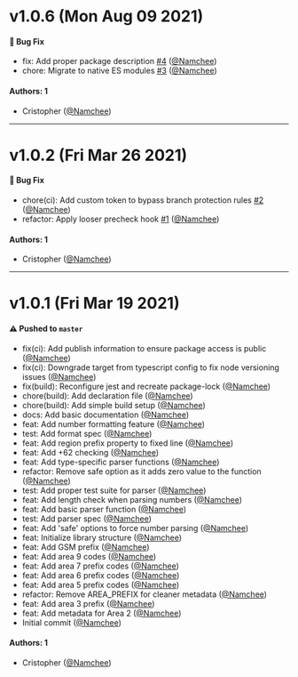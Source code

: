 # v1.0.6 (Mon Aug 09 2021)

#### 🐛 Bug Fix

- fix: Add proper package description [#4](https://github.com/Namchee/telepon/pull/4) ([@Namchee](https://github.com/Namchee))
- chore: Migrate to native ES modules [#3](https://github.com/Namchee/telepon/pull/3) ([@Namchee](https://github.com/Namchee))

#### Authors: 1

- Cristopher ([@Namchee](https://github.com/Namchee))

---

# v1.0.2 (Fri Mar 26 2021)

#### 🐛 Bug Fix

- chore(ci): Add custom token to bypass branch protection rules [#2](https://github.com/Namchee/telepon/pull/2) ([@Namchee](https://github.com/Namchee))
- refactor: Apply looser precheck hook [#1](https://github.com/Namchee/telepon/pull/1) ([@Namchee](https://github.com/Namchee))

#### Authors: 1

- Cristopher ([@Namchee](https://github.com/Namchee))

---

# v1.0.1 (Fri Mar 19 2021)

#### ⚠️ Pushed to `master`

- fix(ci): Add publish information to ensure package access is public ([@Namchee](https://github.com/Namchee))
- fix(ci): Downgrade target from typescript config to fix node versioning issues ([@Namchee](https://github.com/Namchee))
- fix(build): Reconfigure jest and recreate package-lock ([@Namchee](https://github.com/Namchee))
- chore(build): Add declaration file ([@Namchee](https://github.com/Namchee))
- chore(build): Add simple build setup ([@Namchee](https://github.com/Namchee))
- docs: Add basic documentation ([@Namchee](https://github.com/Namchee))
- feat: Add number formatting feature ([@Namchee](https://github.com/Namchee))
- test: Add format spec ([@Namchee](https://github.com/Namchee))
- feat: Add region prefix property to fixed line ([@Namchee](https://github.com/Namchee))
- feat: Add +62 checking ([@Namchee](https://github.com/Namchee))
- feat: Add type-specific parser functions ([@Namchee](https://github.com/Namchee))
- refactor: Remove safe option as it adds zero value to the function ([@Namchee](https://github.com/Namchee))
- test: Add proper test suite for parser ([@Namchee](https://github.com/Namchee))
- feat: Add length check when parsing numbers ([@Namchee](https://github.com/Namchee))
- feat: Add basic parser function ([@Namchee](https://github.com/Namchee))
- test: Add parser spec ([@Namchee](https://github.com/Namchee))
- feat: Add 'safe' options to force number parsing ([@Namchee](https://github.com/Namchee))
- feat: Initialize library structure ([@Namchee](https://github.com/Namchee))
- feat: Add GSM prefix ([@Namchee](https://github.com/Namchee))
- feat: Add area 9 codes ([@Namchee](https://github.com/Namchee))
- feat: Add area 7 prefix codes ([@Namchee](https://github.com/Namchee))
- feat: Add area 6 prefix codes ([@Namchee](https://github.com/Namchee))
- feat: Add area 5 prefix codes ([@Namchee](https://github.com/Namchee))
- refactor: Remove AREA_PREFIX for cleaner metadata ([@Namchee](https://github.com/Namchee))
- feat: Add area 3 prefix ([@Namchee](https://github.com/Namchee))
- feat: Add metadata for Area 2 ([@Namchee](https://github.com/Namchee))
- Initial commit ([@Namchee](https://github.com/Namchee))

#### Authors: 1

- Cristopher ([@Namchee](https://github.com/Namchee))

